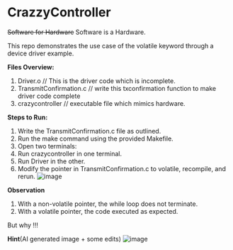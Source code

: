 # CrazzyController
~~Software for Hardware~~ Software is a Hardware.

This repo demonstrates the use case of the volatile keyword through a device driver example.

**Files Overview:**
1. Driver.o // This is the driver code which is incomplete.
2. TransmitConfirmation.c // write this txconfirmation function to make driver code complete
3. crazycontroller // executable file which mimics hardware.

**Steps to Run:**
1. Write the TransmitConfirmation.c file as outlined.
2. Run the make command using the provided Makefile.
3. Open two terminals:
4. Run crazycontroller in one terminal.
5. Run Driver in the other.
6. Modify the pointer in TransmitConfirmation.c to volatile, recompile, and rerun.
![image](https://github.com/user-attachments/assets/e5829c0c-32a7-4183-85b6-3c6646fcd937)

**Observation** 
1. With a non-volatile pointer, the while loop does not terminate.
2. With a volatile pointer, the code executed as expected.

But why !!!

**Hint**(AI generated image + some edits)
![image](https://github.com/user-attachments/assets/5a6c5801-5376-42cb-a5fb-5d58a891c2c2)

